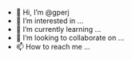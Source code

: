 - 👋 Hi, I’m @gperj
- 👀 I’m interested in ...
- 🌱 I’m currently learning ...
- 💞️ I’m looking to collaborate on ...
- 📫 How to reach me ...

<!---
gperj/gperj is a ✨ special ✨ repository because its `README.md` (this file) appears on your GitHub profile.
You can click the Preview link to take a look at your changes.
--->
